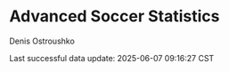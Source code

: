 # Advanced Soccer Statistics
Denis Ostroushko

<!-- gfm -->

Last successful data update: 2025-06-07 09:16:27 CST
